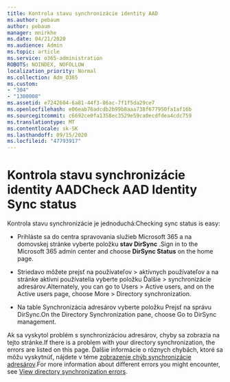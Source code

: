 ```yaml
---
title: Kontrola stavu synchronizácie identity AAD
ms.author: pebaum
author: pebaum
manager: mnirkhe
ms.date: 04/21/2020
ms.audience: Admin
ms.topic: article
ms.service: o365-administration
ROBOTS: NOINDEX, NOFOLLOW
localization_priority: Normal
ms.collection: Adm_O365
ms.custom:
- "304"
- "1300008"
ms.assetid: e7242604-6a81-44f3-86ac-7f1f5da29ce7
ms.openlocfilehash: e06eab76adcdb2b99b8aaa738f677950fa1af16b
ms.sourcegitcommit: c6692ce0fa1358ec3529e59ca0ecdfdea4cdc759
ms.translationtype: MT
ms.contentlocale: sk-SK
ms.lasthandoff: 09/15/2020
ms.locfileid: "47793917"
---
```

# <a name="check-aad-identity-sync-status"></a><span data-ttu-id="ce8d9-102">Kontrola stavu synchronizácie identity AAD</span><span class="sxs-lookup"><span data-stu-id="ce8d9-102">Check AAD Identity Sync status</span></span>

<span data-ttu-id="ce8d9-103">Kontrola stavu synchronizácie je jednoduchá:</span><span class="sxs-lookup"><span data-stu-id="ce8d9-103">Checking sync status is easy:</span></span>
  
- <span data-ttu-id="ce8d9-104">Prihláste sa do centra spravovania služieb Microsoft 365 a na domovskej stránke vyberte položku **stav DirSync** .</span><span class="sxs-lookup"><span data-stu-id="ce8d9-104">Sign in to the Microsoft 365 admin center and choose **DirSync Status** on the home page.</span></span>

- <span data-ttu-id="ce8d9-105">Striedavo môžete prejsť na používateľov \> aktívnych používateľov a na stránke aktívni používatelia vyberte položku Ďalšie \> synchronizácie adresárov.</span><span class="sxs-lookup"><span data-stu-id="ce8d9-105">Alternately, you can go to Users \> Active users, and on the Active users page, choose More \> Directory synchronization.</span></span>

- <span data-ttu-id="ce8d9-106">Na table Synchronizácia adresárov vyberte položku Prejsť na správu DirSync.</span><span class="sxs-lookup"><span data-stu-id="ce8d9-106">On the Directory Synchronization pane, choose Go to DirSync management.</span></span>

<span data-ttu-id="ce8d9-107">Ak sa vyskytol problém s synchronizáciou adresárov, chyby sa zobrazia na tejto stránke.</span><span class="sxs-lookup"><span data-stu-id="ce8d9-107">If there is a problem with your directory synchronization, the errors are listed on this page.</span></span> <span data-ttu-id="ce8d9-108">Ďalšie informácie o rôznych chybách, ktoré sa môžu vyskytnúť, nájdete v téme [zobrazenie chýb synchronizácie adresárov](https://docs.microsoft.com//office365/enterprise/identify-directory-synchronization-errors).</span><span class="sxs-lookup"><span data-stu-id="ce8d9-108">For more information about different errors you might encounter, see [View directory synchronization errors](https://docs.microsoft.com//office365/enterprise/identify-directory-synchronization-errors).</span></span>
  